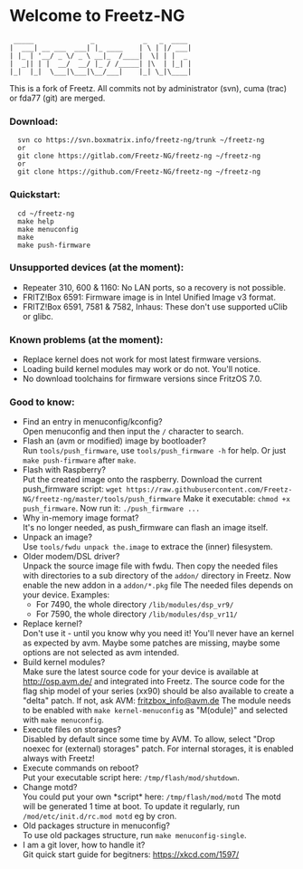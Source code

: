 # Welcome to Freetz-NG

```
 _____              _            _   _  ____
|  ___| __ ___  ___| |_ ____    | \ | |/ ___|
| |_ | '__/ _ \/ _ \ __|_  /____|  \| | |  _
|  _|| | |  __/  __/ |_ / /_____| |\  | |_| |
|_|  |_|  \___|\___|\__/___|    |_| \_|\____|

```

This is a fork of Freetz.
All commits not by administrator (svn),
cuma (trac) or fda77 (git) are merged.

### Download:
```
  svn co https://svn.boxmatrix.info/freetz-ng/trunk ~/freetz-ng
  or
  git clone https://gitlab.com/Freetz-NG/freetz-ng ~/freetz-ng
  or
  git clone https://github.com/Freetz-NG/freetz-ng ~/freetz-ng
```

### Quickstart:
```
  cd ~/freetz-ng
  make help
  make menuconfig
  make
  make push-firmware
```

### Unsupported devices (at the moment):
  * Repeater 310, 600 & 1160: No LAN ports, so a recovery is not possible.
  * FRITZ!Box 6591: Firmware image is in Intel Unified Image v3 format.
  * FRITZ!Box 6591, 7581 & 7582, Inhaus: These don't use supported uClib or glibc.

### Known problems (at the moment):
  * Replace kernel does not work for most latest firmware versions.
  * Loading build kernel modules may work or do not. You'll notice.
  * No download toolchains for firmware versions since FritzOS 7.0.

### Good to know:
  * Find an entry in menuconfig/kconfig?<br>
    Open menuconfig and then input the ```/``` character to search.
  * Flash an (avm or modified) image by bootloader?<br>
    Run ```tools/push_firmware```, use ```tools/push_firmware -h``` for help.
    Or just ```make push-firmware``` after ```make```.
  * Flash with Raspberry?<br>
    Put the created image onto the raspberry. Download the current push\_firmware script:
    ```wget https://raw.githubusercontent.com/Freetz-NG/freetz-ng/master/tools/push_firmware```
    Make it executable: ```chmod +x push_firmware```. Now run it: ```./push_firmware ...```
  * Why in-memory image format?<br>
    It's no longer needed, as push\_firmware can flash an image itself.
  * Unpack an image?<br>
    Use ```tools/fwdu unpack the.image``` to extrace the (inner) filesystem.
  * Older modem/DSL driver?<br>
    Unpack the source image file with fwdu. Then copy the needed files
    with directories to a sub directory of the ```addon/``` directory in Freetz.
    Now enable the new addon in a ```addon/*.pkg``` file
    The needed files depends on your device. Examples:
     - For 7490, the whole directory ```/lib/modules/dsp_vr9/```
     - For 7590, the whole directory ```/lib/modules/dsp_vr11/```
  * Replace kernel?<br>
    Don't use it - until you know why you need it!
    You'll never have an kernel as expected by avm. Maybe some patches
    are missing, maybe some options are not selected as avm intended.
  * Build kernel modules?<br>
    Make sure the latest source code for your device is available at
    http://osp.avm.de/ and integrated into Freetz. The source code for
    the flag ship model of your series (xx90) should be also available
    to create a "delta" patch. If not, ask AVM: fritzbox_info@avm.de
    The module needs to be enabled with ```make kernel-menuconfig```
    as "M(odule)" and selected with ```make menuconfig```.
  * Execute files on storages?<br>
    Disabled by default since some time by AVM. To allow,
    select "Drop noexec for (external) storages" patch.
    For internal storages, it is enabled always with Freetz!
  * Execute commands on reboot?<br>
    Put your executable script here: ```/tmp/flash/mod/shutdown```.
  * Change motd?<br>
    You could put your own \*script\* here: ```/tmp/flash/mod/motd```
    The motd will be generated 1 time at boot. To update it
    regularly, run ```/mod/etc/init.d/rc.mod motd``` eg by cron.
  * Old packages structure in menuconfig?<br>
    To use old packages structure, run ```make menuconfig-single```.
  * I am a git lover, how to handle it?<br>
    Git quick start guide for begitners: https://xkcd.com/1597/

